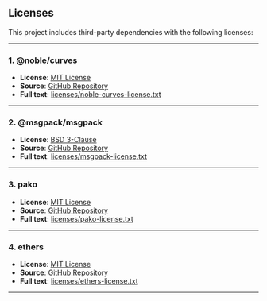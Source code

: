 ## Licenses

This project includes third-party dependencies with the following licenses:

---

### 1. @noble/curves

- **License**: [MIT License](https://opensource.org/licenses/MIT)
- **Source**: [GitHub Repository](https://github.com/paulmillr/noble-curves)
- **Full text**: [licenses/noble-curves-license.txt](licenses/noble-curves-license.txt)

---

### 2. @msgpack/msgpack

- **License**: [BSD 3-Clause](https://opensource.org/licenses/BSD-3-Clause)
- **Source**: [GitHub Repository](https://github.com/msgpack/msgpack-javascript)
- **Full text**: [licenses/msgpack-license.txt](licenses/msgpack-license.txt)

---

### 3. pako

- **License**: [MIT License](https://opensource.org/licenses/MIT)
- **Source**: [GitHub Repository](https://github.com/nodeca/pako)
- **Full text**: [licenses/pako-license.txt](licenses/pako-license.txt)

---

### 4. ethers

- **License**: [MIT License](https://opensource.org/licenses/MIT)
- **Source**: [GitHub Repository](https://github.com/ethers-io/ethers.js)
- **Full text**: [licenses/ethers-license.txt](licenses/ethers-license.txt)

---